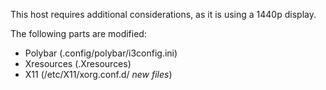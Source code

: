 This host requires additional considerations, as it is using a 1440p display.

The following parts are modified:

- Polybar (.config/polybar/i3config.ini)
- Xresources (.Xresources)
- X11 (/etc/X11/xorg.conf.d/ _new files_)
